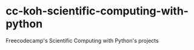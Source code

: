 # cc-koh-scientific-computing-with-python
Freecodecamp's Scientific Computing with Python's projects

